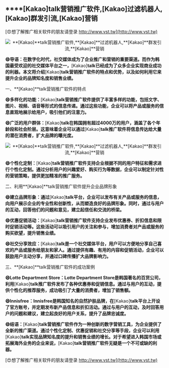 ## ****[Kakao]**talk营销推广软件,**[Kakao]**过滤机器人,**[Kakao]**群发引流,**[Kakao]**营销**

[😍想了解推广相关软件的朋友请登录 http://www.vst.tw](http://www.vst.tw)

 <center><img src="https://vst.tw/MP4/tuiguang/png/4.png" alt="**[Kakao]**talk营销推广软件,**[Kakao]**过滤机器人,**[Kakao]**群发引流,**[Kakao]**营销"></center>

**😄导语：在数字化时代，社交媒体成为了企业推广和营销的重要渠道。而作为韩国最受欢迎的社交媒体平台之一，**[Kakao]**talk已经成为了众多企业实现商业成功的利器。本文将介绍**[Kakao]**talk营销推广软件的特点和优势，以及如何利用它来提升企业的品牌知名度和销售业绩。**

一、**[Kakao]**talk营销推广软件的特点

**😄多样化的功能：**[Kakao]**talk营销推广软件提供了丰富多样的功能，包括文字、图片、视频、语音等形式的信息传递。通过这些功能，企业可以将产品或服务的信息直观地展示给用户，吸引他们的注意力。**

**😄广泛的用户群体：**[Kakao]**talk在韩国拥有超过4000万的用户，涵盖了各个年龄段和社会阶层。这意味着企业可以通过**[Kakao]**talk推广软件将信息传达给大量的潜在消费者，扩大品牌的曝光度。**

 <center><img src="https://vst.tw/MP4/tuiguang/png/1.png" alt="**[Kakao]**talk营销推广软件,**[Kakao]**过滤机器人,**[Kakao]**群发引流,**[Kakao]**营销"></center>

**😄个性化定制：**[Kakao]**talk营销推广软件支持企业根据不同的用户特征和需求进行个性化定制。通过分析用户的兴趣爱好、购买行为等数据，企业可以制定针对性的营销策略，提供更加精准的推广服务。**

二、利用**[Kakao]**talk营销推广软件提升企业品牌形象

**😄建立品牌形象：通过**[Kakao]**talk平台，企业可以发布有关产品或服务的信息，向用户展示企业的专业性和创新性，从而塑造良好的品牌形象。同时，通过与用户的互动，回答他们的问题和意见，建立起信任和交流的桥梁。**

**😄优惠促销活动：**[Kakao]**talk营销推广软件支持企业发布优惠券、折扣信息和限时促销活动等。这些活动可以吸引用户的关注和参与，增加消费者对产品或服务的购买欲望，提升销售业绩。**

**😄社交分享效应：**[Kakao]**talk是一个社交媒体平台，用户可以方便地分享自己喜欢的产品或服务给朋友和家人。通过提供有趣、有用的内容和促销活动，企业可以鼓励用户主动分享，并通过口碑传播扩大品牌影响力。**

三、**[Kakao]**talk营销推广软件的成功案例

**😄Lotte Department Store：Lotte Department Store是韩国著名的百货公司，利用**[Kakao]**talk推广软件发布了各种优惠券和促销信息。通过与用户的互动，提供个性化的推荐服务，成功吸引了大量的消费者，增加了销售额。**

**😄Innisfree：Innisfree是韩国知名的自然护肤品牌，在**[Kakao]**talk平台上开设了官方账号，并定期发布新产品信息和折扣活动。通过与用户的互动，及时回答用户的问题和建议，建立起良好的用户关系，提升了品牌忠诚度。**

**😄结语：**[Kakao]**talk营销推广软件作为一种创新的数字营销工具，为企业提供了全新的推广渠道。通过个性化定制、优惠促销和社交分享等手段，企业可以利用**[Kakao]**talk实现品牌知名度的提升和销售业绩的增长。对于希望进入韩国市场或拓展海外业务的企业来说，**[Kakao]**talk营销推广软件无疑是一个不可或缺的利器。**

[😍想了解推广相关软件的朋友请登录 http://www.vst.tw](http://www.vst.tw)



